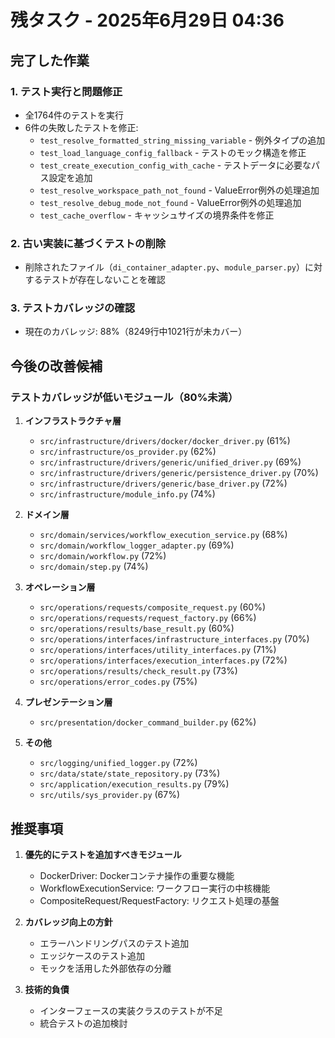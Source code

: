 # 残タスク - 2025年6月29日 04:36

## 完了した作業

### 1. テスト実行と問題修正
- 全1764件のテストを実行
- 6件の失敗したテストを修正:
  - `test_resolve_formatted_string_missing_variable` - 例外タイプの追加
  - `test_load_language_config_fallback` - テストのモック構造を修正
  - `test_create_execution_config_with_cache` - テストデータに必要なパス設定を追加
  - `test_resolve_workspace_path_not_found` - ValueError例外の処理追加
  - `test_resolve_debug_mode_not_found` - ValueError例外の処理追加
  - `test_cache_overflow` - キャッシュサイズの境界条件を修正

### 2. 古い実装に基づくテストの削除
- 削除されたファイル（`di_container_adapter.py`、`module_parser.py`）に対するテストが存在しないことを確認

### 3. テストカバレッジの確認
- 現在のカバレッジ: 88%（8249行中1021行が未カバー）

## 今後の改善候補

### テストカバレッジが低いモジュール（80%未満）

1. **インフラストラクチャ層**
   - `src/infrastructure/drivers/docker/docker_driver.py` (61%)
   - `src/infrastructure/os_provider.py` (62%)
   - `src/infrastructure/drivers/generic/unified_driver.py` (69%)
   - `src/infrastructure/drivers/generic/persistence_driver.py` (70%)
   - `src/infrastructure/drivers/generic/base_driver.py` (72%)
   - `src/infrastructure/module_info.py` (74%)

2. **ドメイン層**
   - `src/domain/services/workflow_execution_service.py` (68%)
   - `src/domain/workflow_logger_adapter.py` (69%)
   - `src/domain/workflow.py` (72%)
   - `src/domain/step.py` (74%)

3. **オペレーション層**
   - `src/operations/requests/composite_request.py` (60%)
   - `src/operations/requests/request_factory.py` (66%)
   - `src/operations/results/base_result.py` (60%)
   - `src/operations/interfaces/infrastructure_interfaces.py` (70%)
   - `src/operations/interfaces/utility_interfaces.py` (71%)
   - `src/operations/interfaces/execution_interfaces.py` (72%)
   - `src/operations/results/check_result.py` (73%)
   - `src/operations/error_codes.py` (75%)

4. **プレゼンテーション層**
   - `src/presentation/docker_command_builder.py` (62%)

5. **その他**
   - `src/logging/unified_logger.py` (72%)
   - `src/data/state/state_repository.py` (73%)
   - `src/application/execution_results.py` (79%)
   - `src/utils/sys_provider.py` (67%)

## 推奨事項

1. **優先的にテストを追加すべきモジュール**
   - DockerDriver: Dockerコンテナ操作の重要な機能
   - WorkflowExecutionService: ワークフロー実行の中核機能
   - CompositeRequest/RequestFactory: リクエスト処理の基盤

2. **カバレッジ向上の方針**
   - エラーハンドリングパスのテスト追加
   - エッジケースのテスト追加
   - モックを活用した外部依存の分離

3. **技術的負債**
   - インターフェースの実装クラスのテストが不足
   - 統合テストの追加検討